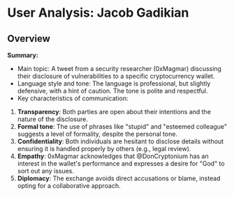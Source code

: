 # User Analysis: Jacob Gadikian

## Overview

**Summary:**

* Main topic: A tweet from a security researcher (0xMagmar) discussing their disclosure of vulnerabilities to a specific cryptocurrency wallet.
* Language style and tone: The language is professional, but slightly defensive, with a hint of caution. The tone is polite and respectful.
* Key characteristics of communication:

1. **Transparency**: Both parties are open about their intentions and the nature of the disclosure.
2. **Formal tone**: The use of phrases like "stupid" and "esteemed colleague" suggests a level of formality, despite the personal tone.
3. **Confidentiality**: Both individuals are hesitant to disclose details without ensuring it is handled properly by others (e.g., legal review).
4. **Empathy**: 0xMagmar acknowledges that @DonCryptonium has an interest in the wallet's performance and expresses a desire for "God" to sort out any issues.
5. **Diplomacy**: The exchange avoids direct accusations or blame, instead opting for a collaborative approach.